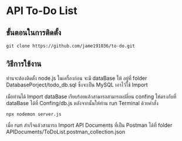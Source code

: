 #  API To-Do List

## ขั้นตอนในการติดตั้ง
    git clone https://github.com/jame191036/to-do.git


## วิธีการใช้งาน
ท่านจะต้องติดตั้ง node.js ในเครื่องก่อน
จะมี dataBase ให้ อยู่ที่ folder DatabasePorject/todo_db.sql ซึ่งจะเป็น MySQL เอาไว้ใช้ Import

เมือท่านได้ Import dataBase เรียบร้อยแล้วสามารถสามารถเปลี่ยน confing ให้ตรงกับที่ dataBase ได้ที่ Confing/db.js
หลังจากนั้นให้ท่าน run Terminal ด้วยคำสั่ง 

    npx nodemon server.js

เมื่อ run สำเร็จแล้วสามารถ Import API Documents ที่เป็น Postman ได้ที่ folder APIDocuments/ToDoList.postman_collection.json
